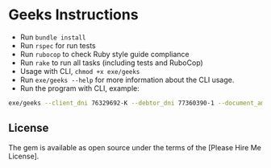 # Geeks Instructions

- Run `bundle install`
- Run `rspec` for run tests
- Run `rubocop` to check Ruby style guide compliance
- Run `rake` to run all tasks (including tests and RuboCop)
- Usage with CLI, `chmod +x exe/geeks`
- Run `exe/geeks --help` for more information about the CLI usage.
- Run the program with CLI, example:

```bash
exe/geeks --client_dni 76329692-K --debtor_dni 77360390-1 --document_amount 1000000 --folio 75 --expiration_date 2024-08-29 --api_key pZX5rN8qAdgzCe0cAwpnQQtt
```

## License

The gem is available as open source under the terms of the [Please Hire Me License].
